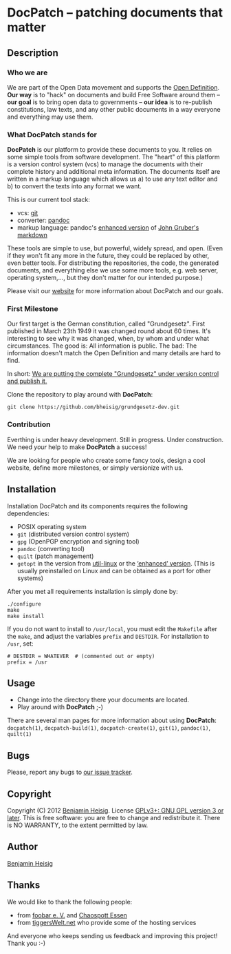 #   DocPatch – patching documents that matter


##  Description


### Who we are

We are part of the Open Data movement and supports the [Open Definition](http://opendefinition.org/okd/). **Our way** is to "hack" on documents and build Free Software around them – **our goal** is to bring open data to governments – **our idea** is to re-publish constitutions, law texts, and any other public documents in a way everyone and everything may use them.


### What DocPatch stands for

**DocPatch** is our platform to provide these documents to you. It relies on some simple tools from software development. The "heart" of this platform is a version control system (vcs) to manage the documents with their complete history and additional meta information. The documents itself are written in a markup language which allows us a) to use any text editor and b) to convert the texts into any format we want.

This is our current tool stack:

*   vcs: [git](http://git-scm.com/)
*   converter: [pandoc](http://johnmacfarlane.net/pandoc/index.html)
*   markup language: pandoc's [enhanced version](http://johnmacfarlane.net/pandoc/README.html#pandocs-markdown) of [John Gruber's markdown](http://daringfireball.net/projects/markdown/)

These tools are simple to use, but powerful, widely spread, and open. (Even if they won't fit any more in the future, they could be replaced by other, even better tools. For distributing the repositories, the code, the generated documents, and everything else we use some more tools, e.g. web server, operating system,…, but they don't matter for our intended purpose.)

Please visit our [website](https://wiki.die-foobar.org/wiki/DocPatch) for more information about DocPatch and our goals.


### First Milestone

Our first target is the German constitution, called "Grundgesetz". First published in March 23th 1949 it was changed round about 60 times. It's interesting to see why it was changed, when, by whom and under what circumstances. The good is: All information is public. The bad: The information doesn't match the Open Definition and many details are hard to find.

In short: [We are putting the complete "Grundgesetz" under version control and publish it.](https://wiki.die-foobar.org/wiki/DocPatch/Grundgesetz)

Clone the repository to play around with **DocPatch**:

    git clone https://github.com/bheisig/grundgesetz-dev.git


### Contribution

Everthing is under heavy development. Still in progress. Under construction. We need *your* help to make **DocPatch** a success!

We are looking for people who create some fancy tools, design a cool website, define more milestones, or simply versionize with us.


##  Installation

Installation DocPatch and its components requires the following dependencies:

*   POSIX operating system
*   `git` (distributed version control system)
*   `gpg` (OpenPGP encryption and signing tool)
*   `pandoc` (converting tool)
*   `quilt` (patch management)
*   `getopt` in the version from [util-linux](https://www.kernel.org/pub/linux/utils/util-linux/) or the [‘enhanced’ version](http://software.frodo.looijaard.name/getopt/download.php). (This is usually preinstalled on Linux and can be obtained as a port for other systems)

After you met all requirements installation is simply done by:

    ./configure
    make
    make install

If you do not want to install to `/usr/local`, you must edit the `Makefile` after the `make`, and adjust the variables `prefix` and `DESTDIR`. For installation to `/usr`, set:

    # DESTDIR = WHATEVER  # (commented out or empty)
    prefix = /usr


##  Usage

-   Change into the directory there your documents are located.
-   Play around with **DocPatch** ;-)

There are several man pages for more information about using **DocPatch**: `docpatch(1)`, `docpatch-build(1)`, `docpatch-create(1)`, `git(1)`, `pandoc(1)`, `quilt(1)`


##  Bugs

Please, report any bugs to [our issue tracker](https://github.com/bheisig/DocPatch/issues).


##  Copyright

Copyright (C) 2012 [Benjamin Heisig](https://benjamin.heisig.name/). License [GPLv3+: GNU GPL version 3 or later](http://gnu.org/licenses/gpl.html). This is free software: you are free to change and redistribute it. There is NO WARRANTY, to the extent permitted by law.


##  Author

[Benjamin Heisig](https://benjamin.heisig.name/)


##  Thanks

We would like to thank the following people:

*   from [foobar e. V.](https://wiki.die-foobar.de/) and [Chaospott Essen](http://chaospott.de/)
*   from [tiggersWelt.net](http://tiggerswelt.net/) who provide some of the hosting services

And everyone who keeps sending us feedback and improving this project! Thank you :-)
